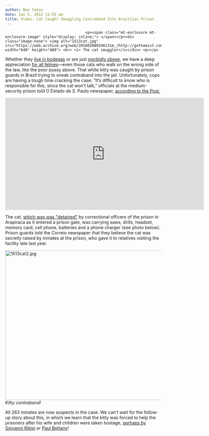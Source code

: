 ```yaml
---
author: Ben Yakas
date: Jan 5, 2013 11:55 am
title: Video: Cat Caught Smuggling Contraband Into Brazilian Prison
---
```


	
										<p><span class="mt-enclosure mt-enclosure-image" style="display: inline;"> </span></p><div class="image-none"> <img alt="1513cat.jpg" src="https://web.archive.org/web/20160208024613im_/http://gothamist.com/attachments/byakas/1513cat.jpg" width="640" height="480"> <br> <i> The cat smuggler</i></div> <p></p>

<p>Whether they <a href="https://web.archive.org/web/20160208024613/http://gothamist.com/tags/bodegacats">live in bodegas</a> or are just <a href="https://web.archive.org/web/20160208024613/http://gothamist.com/tags/spongebob">morbidly obese</a>, we have a deep appreciation <a href="https://web.archive.org/web/20160208024613/http://gothamist.com/tags/cats">for all felines</a>&#x2014;even those cats who walk on the wrong side of the law, like the poor pussy above. That white kitty was caught by prison guards in Brazil trying to sneak contraband into the jail. Unfortunately, cops are having a tough time cracking the case: &#x201C;It&#x2019;s difficult to know who is responsible for this, since the cat won&#x2019;t talk,&#x201D; officials at the medium-security prison told O Estado de S. Paulo newspaper, <a href="https://web.archive.org/web/20160208024613/http://www.nypost.com/p/news/local/kit_and_cabooty_EIDtybn3as42IJD5PZK1QO?utm_medium=rss&amp;utm_content=Local">according to the Post.</a></p>

<p><iframe width="640" height="360" src="https://web.archive.org/web/20160208024613if_/http://www.liveleak.com/ll_embed?f=a966732f762f" frameborder="0" allowfullscreen></iframe></p>

<p>The cat, <a href="https://web.archive.org/web/20160208024613/http://www.reuters.com/article/2013/01/05/us-brazil-cat-prison-idUSBRE90407K20130105">which was was &quot;detained&quot;</a> by correctional officers of the prison in Arapiraca as it entered a prison gate, was carrying saws, drills, headset, memory card, cell phone, batteries and a phone charger (see photo below). Prison guards told the Correio newspaper that they believe the cat was secretly raised by inmates at the prison, who gave it to relatives visiting the facility late last year. </p>

<p><span class="mt-enclosure mt-enclosure-image" style="display: inline;"> </span></p><div class="image-none"> <img alt="1513cat2.jpg" src="https://web.archive.org/web/20160208024613im_/http://gothamist.com/attachments/byakas/1513cat2.jpg" width="640" height="481"> <br> <i> Kitty contraband!</i></div> <p></p>

<p>All 263 inmates are now suspects in the case. We can&apos;t wait for the follow-up story about this, in which we learn that the kitty was forced to help the prisoners after his wife and children were taken hostage, <a href="https://web.archive.org/web/20160208024613/http://en.wikipedia.org/wiki/Contraband_(2012_film)">perhaps by Giovanni Ribisi</a> or <a href="https://web.archive.org/web/20160208024613/http://en.wikipedia.org/wiki/Firewall_(film)">Paul Bettany</a>!</p>					
										
									
				
